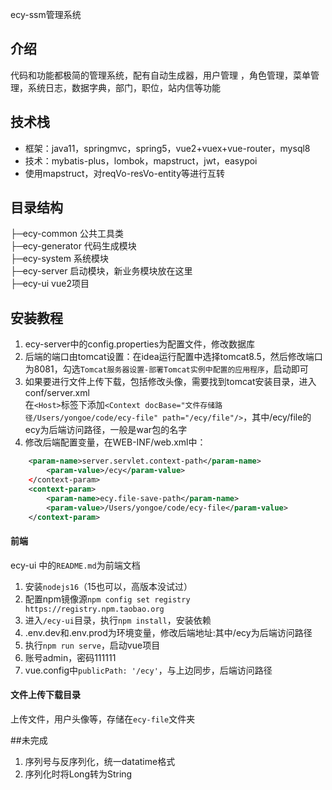 ecy-ssm管理系统

## 介绍
代码和功能都极简的管理系统，配有自动生成器，用户管理 ，角色管理，菜单管理，系统日志，数据字典，部门，职位，站内信等功能

## 技术栈 
* 框架：java11，springmvc，spring5，vue2+vuex+vue-router，mysql8  
* 技术：mybatis-plus，lombok，mapstruct，jwt，easypoi
* 使用mapstruct，对reqVo-resVo-entity等进行互转  

## 目录结构
├─ecy-common    公共工具类  
├─ecy-generator 代码生成模块  
├─ecy-system    系统模块  
├─ecy-server    启动模块，新业务模块放在这里  
├─ecy-ui        vue2项目

## 安装教程
1. ecy-server中的config.properties为配置文件，修改数据库  
2. 后端的端口由tomcat设置：在idea运行配置中选择tomcat8.5，然后修改端口为8081，勾选`Tomcat服务器设置-部署Tomcat实例中配置的应用程序`，启动即可  
3. 如果要进行文件上传下载，包括修改头像，需要找到tomcat安装目录，进入conf/server.xml  
在`<Host>`标签下添加`<Context docBase="文件存储路径/Users/yongoe/code/ecy-file" path="/ecy/file"/>`，其中/ecy/file的ecy为后端访问路径，一般是war包的名字  
4. 修改后端配置变量，在WEB-INF/web.xml中：  
```xml     <context-param>
    <param-name>server.servlet.context-path</param-name>
        <param-value>/ecy</param-value>
    </context-param>
    <context-param>
        <param-name>ecy.file-save-path</param-name>
        <param-value>/Users/yongoe/code/ecy-file</param-value>
    </context-param> 
```
#### 前端
ecy-ui 中的`README.md`为前端文档
1. 安装`nodejs16`（15也可以，高版本没试过）
2. 配置npm镜像源`npm config set registry https://registry.npm.taobao.org`
3. 进入`/ecy-ui`目录，执行`npm install`，安装依赖
4. .env.dev和.env.prod为环境变量，修改后端地址:其中/ecy为后端访问路径
5. 执行`npm run serve`，启动vue项目
6. 账号admin，密码111111
7. vue.config中`publicPath: '/ecy'`，与上边同步，后端访问路径

#### 文件上传下载目录
上传文件，用户头像等，存储在`ecy-file`文件夹

##未完成
1. 序列号与反序列化，统一datatime格式
2. 序列化时将Long转为String